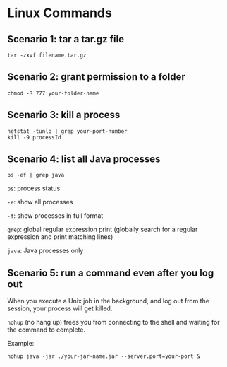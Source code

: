 # Linux Commands

## Scenario 1: tar a tar.gz file
```
tar -zxvf filename.tar.gz
```

## Scenario 2: grant permission to a folder
```
chmod -R 777 your-folder-name
```

## Scenario 3: kill a process
```
netstat -tunlp | grep your-port-number
kill -9 processId
```

## Scenario 4: list all Java processes
```
ps -ef | grep java
```

`ps`: process status

`-e`: show all processes

`-f`: show processes in full format

`grep`: global regular expression print (globally search for a regular expression and print matching lines)

`java`: Java processes only

## Scenario 5: run a command even after you log out

When you execute a Unix job in the background, and log out from the session, your process will get killed.

`nohup` (no hang up) frees you from connecting to the shell and waiting for the command to complete.

Example:
```
nohup java -jar ./your-jar-name.jar --server.port=your-port &
```